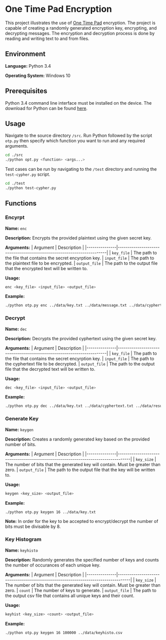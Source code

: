 # One Time Pad Encryption

This project illustrates the use of [One Time Pad](https://en.wikipedia.org/wiki/One-time_pad) encryption. The project is capable of creating a randomly generated encryption key, encrypting, and decrypting messages. The encryption and decryption process is done by reading and writing text to and from files.

## Environment

**Language:** Python 3.4

**Operating System:** Windows 10

## Prerequisites

Python 3.4 command line interface must be installed on the device. The download for Python can be found [here](https://www.python.org/downloads/).

## Usage
Navigate to the source directory `/src`. Run Python followed by the script `otp.py` then specify which function you want to run and any required arguments.

```bash
cd ./src
./python opt.py <function> <args...>
```

Test cases can be run by navigating to the `/test` directory and running the `test-cypher.py` script.

```bash
cd ./test
./python test-cypher.py
```

## Functions

### Encyrpt
**Name:** `enc`

**Description:** Encrypts the provided plaintext using the given secret key.

**Arguments:**
| Argument      | Description                                                            |
|---------------|------------------------------------------------------------------------|
| `key_file`    | The path to the file that contains the secret encyrption key.
| `input_file`  | The path to the plaintext file to be encrypted.
| `output_file` | The path to the output file that the encrypted text will be written to.

**Usage:**
```bash
enc <key_file> <input_file> <output_file>
```

**Example:**
```bash
./python otp.py enc ../data/key.txt ../data/message.txt ../data/cyphertext.txt
```



### Decrypt
**Name:** `dec`

**Description:** Decrypts the provided cyphertext using the given secret key.

**Arguments:**
| Argument      | Description                                                            |
|---------------|------------------------------------------------------------------------|
| `key_file`    | The path to the file that contains the secret encyrption key.
| `input_file`  | The path to the cyphertext file to be decrypted.
| `output_file` | The path to the output file that the decrypted text will be written to.

**Usage:**
```bash
dec <key_file> <input_file> <output_file>
```

**Example:**
```bash
./python otp.py dec ../data/key.txt ../data/cyphertext.txt ../data/result.txt
```


### Generate Key
**Name:** `keygen`

**Description:** Creates a randomly generated key based on the provided number of bits.

**Arguments:**
| Argument      | Description                                                                        |
|---------------|------------------------------------------------------------------------------------|
| `key_size`    | The number of bits that the generated key will contain. Must be greater than zero.
| `output_file` | The path to the output file that the key will be written to.

**Usage:**
```bash
keygen <key_size> <output_file>
```

**Example:**
```bash
./python otp.py keygen 16 ../data/key.txt
```

**Note:**
In order for the key to be accepted to encrypt/decrypt the number of bits must be divisable by 8.



### Key Histogram
**Name:** `keyhisto`

**Description:** Randomly generates the specified number of keys and counts the number of occurances of each unique key.

**Arguments:**
| Argument      | Description                                                                        |
|---------------|------------------------------------------------------------------------------------|
| `key_size`    | The number of bits that the generated key will contain. Must be greater than zero.
| `count`       | The number of keys to generate.
| `output_file` | The path to the output csv file that contains all unique keys and their count.

**Usage:**
```bash
keyhist <key_size> <count> <output_file>
```

**Example:**
```bash
./python otp.py keygen 16 100000 ../data/keyhisto.csv
```
